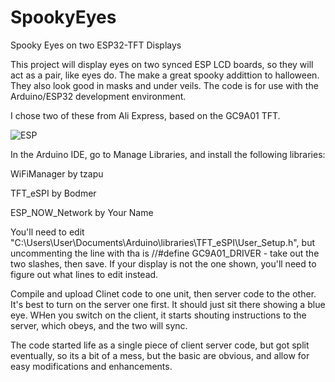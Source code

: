 # SpookyEyes
Spooky Eyes on two ESP32-TFT Displays

This project will display eyes on two synced ESP LCD boards, so they will act as a pair, like eyes do.  The make a great spooky addittion to halloween.  They also look good in masks and under veils.  The code is for use with the Arduino/ESP32 development environment.

I chose two of these from Ali Express, based on the GC9A01 TFT.

<picture>
 <source media="(prefers-color-scheme: dark)" srcset="ESPboard.png">
 <source media="(prefers-color-scheme: light)" srcset="ESPboard.png">
 <img alt="ESP" src="ESP">
</picture>

In the Arduino IDE, go to Manage Libraries, and install the following libraries:


WiFiManager by tzapu

TFT_eSPI by Bodmer

ESP_NOW_Network by Your Name


You'll need to edit "C:\Users\User\Documents\Arduino\libraries\TFT_eSPI\User_Setup.h", but uncommenting the line with  tha is //#define GC9A01_DRIVER  - take out the two slashes, then save.  If your display is not the one shown, you'll need to figure out what lines to edit instead.

Compile and upload Clinet code to one unit, then server code to the other.  It's best to turn on the server one first.  It should just sit there showing a blue eye.  WHen you switch on the client, it starts shouting instructions to the server, which obeys, and the two will sync.

The code started life as a single piece of client server code, but got split eventually, so its a bit of a mess, but the basic are obvious, and allow for easy modifications and enhancements.
